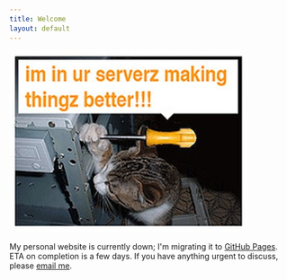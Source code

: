 ```yaml
---
title: Welcome
layout: default
---
```


![Maintenance](files/images/maintenance.jpg)

My personal website is currently down; I'm migrating it to [GitHub Pages](http://pages.github.com/).  ETA on completion is a few days.  If you have anything urgent to discuss, please [email me](mailto:dhgbayne@gmail.com).
